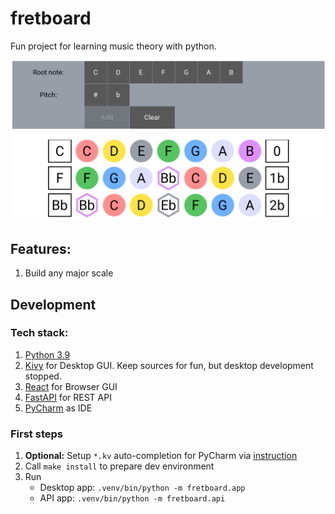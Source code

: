 # fretboard
Fun project for learning music theory with python.

![](docs/example.png)

## Features:
1. Build any major scale

## Development

### Tech stack:
1. [Python 3.9](https://www.python.org/)
2. [Kivy](https://kivy.org/#home) for Desktop GUI. Keep sources for fun, but desktop development stopped.
3. [React](https://reactjs.org/) for Browser GUI
3. [FastAPI](https://fastapi.tiangolo.com) for REST API
4. [PyCharm](https://www.jetbrains.com/pycharm/) as IDE

### First steps
1. **Optional:** Setup `*.kv` auto-completion for PyCharm via [instruction](https://github.com/kivy/kivy/wiki/Setting-Up-Kivy-with-various-popular-IDE's#kv-lang-auto-completion-and-highlighting)
2. Call `make install` to prepare dev environment
3. Run 
   * Desktop app: `.venv/bin/python -m fretboard.app`
   * API app: `.venv/bin/python -m fretboard.api`